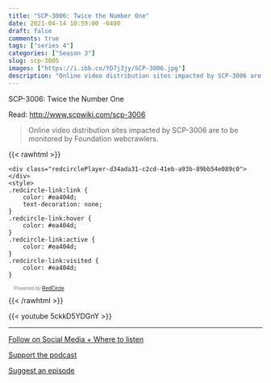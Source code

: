 ```yaml
---
title: "SCP-3006: Twice the Number One"
date: 2021-04-14 10:59:00 -0400
draft: false
comments: true
tags: ["series 4"]
categories: ["Season 3"]
slug: scp-3005
images: ["https://i.ibb.co/YD7j3jy/SCP-3006.jpg"]
description: "Online video distribution sites impacted by SCP-3006 are to be monitored by Foundation webcrawlers."
---
```


SCP-3006: Twice the Number One

Read: http://www.scpwiki.com/scp-3006

> Online video distribution sites impacted by SCP-3006 are to be monitored by Foundation webcrawlers.

{{< rawhtml >}}
<script async defer onload="redcircleIframe();" src="https://api.podcache.net/embedded-player/sh/63705181-2bd5-4fc1-a869-6f5b27226efa/ep/d34ada31-c2cd-41eb-a93b-89bb54e089c0"></script>
    <div class="redcirclePlayer-d34ada31-c2cd-41eb-a93b-89bb54e089c0"></div>
    <style>
    .redcircle-link:link {
        color: #ea404d;
        text-decoration: none;
    }
    .redcircle-link:hover {
        color: #ea404d;
    }
    .redcircle-link:active {
        color: #ea404d;
    }
    .redcircle-link:visited {
        color: #ea404d;
    }
</style>
<p style="margin-top:3px;margin-left:11px;font-family: sans-serif;font-size: 10px; color: gray;">Powered by <a class="redcircle-link" href="https://redcircle.com?utm_source=rc_embedded_player&utm_medium=web&utm_campaign=embedded_v1">RedCircle</a></p>
{{< /rawhtml >}}

{{< youtube 5ckkD5YDGnY >}}

---

[Follow on Social Media + Where to listen](/links)

[Support the podcast](/support)

[Suggest an episode](/suggest)
